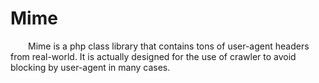# Mime
&ensp;&ensp;&ensp;&ensp;Mime is a php class library that contains tons of user-agent headers from real-world.
It is actually designed for the use of crawler to avoid blocking by user-agent in many cases.


